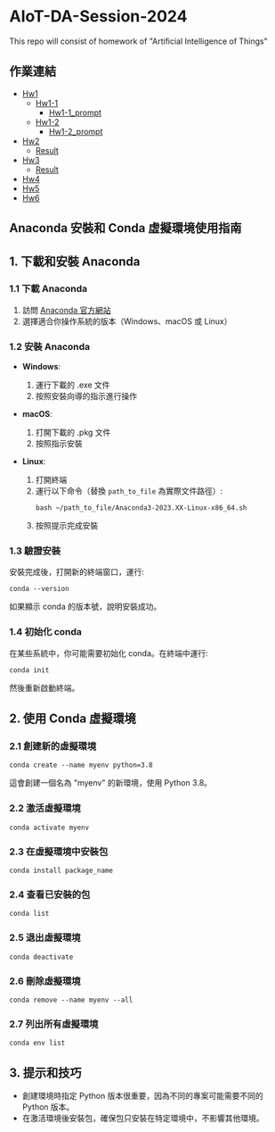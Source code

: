 # AIoT-DA-Session-2024
This repo will consist of homework of "Artificial Intelligence of Things"

## 作業連結
- [Hw1](./Hw1)
  - [Hw1-1](./Hw1/Hw1-1)
    - [Hw1-1_prompt](./Hw1/Hw1-1/PROMPT.md)
  - [Hw1-2](./Hw1/Hw1-2)
    - [Hw1-2_prompt](./Hw1/Hw1-2/PROMPT.md)
- [Hw2](./Hw2)
  - [Result](./Hw2/RESULT.md)
- [Hw3](./Hw3)
  - [Result](./Hw3/RESULT.md)
- [Hw4](./Hw4/)
- [Hw5](./Hw5/)
- [Hw6](./Hw6/)

## Anaconda 安裝和 Conda 虛擬環境使用指南

## 1. 下載和安裝 Anaconda

### 1.1 下載 Anaconda
1. 訪問 [Anaconda 官方網站](https://www.anaconda.com/products/distribution)
2. 選擇適合你操作系統的版本（Windows、macOS 或 Linux）

### 1.2 安裝 Anaconda
- **Windows**:
  1. 運行下載的 .exe 文件
  2. 按照安裝向導的指示進行操作

- **macOS**:
  1. 打開下載的 .pkg 文件
  2. 按照指示安裝

- **Linux**:
  1. 打開終端
  2. 運行以下命令（替換 `path_to_file` 為實際文件路徑）:
     ```
     bash ~/path_to_file/Anaconda3-2023.XX-Linux-x86_64.sh
     ```
  3. 按照提示完成安裝

### 1.3 驗證安裝
安裝完成後，打開新的終端窗口，運行:
```
conda --version
```
如果顯示 conda 的版本號，說明安裝成功。

### 1.4 初始化 conda
在某些系統中，你可能需要初始化 conda。在終端中運行:
```
conda init
```
然後重新啟動終端。

## 2. 使用 Conda 虛擬環境

### 2.1 創建新的虛擬環境
```
conda create --name myenv python=3.8
```
這會創建一個名為 "myenv" 的新環境，使用 Python 3.8。

### 2.2 激活虛擬環境
```
conda activate myenv
```

### 2.3 在虛擬環境中安裝包
```
conda install package_name
```

### 2.4 查看已安裝的包
```
conda list
```

### 2.5 退出虛擬環境
```
conda deactivate
```

### 2.6 刪除虛擬環境
```
conda remove --name myenv --all
```

### 2.7 列出所有虛擬環境
```
conda env list
```

## 3. 提示和技巧

- 創建環境時指定 Python 版本很重要，因為不同的專案可能需要不同的 Python 版本。
- 在激活環境後安裝包，確保包只安裝在特定環境中，不影響其他環境。
